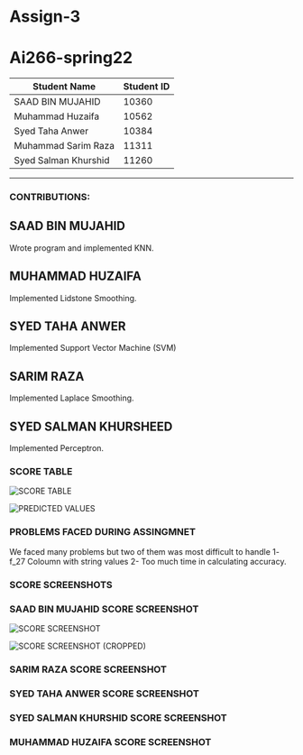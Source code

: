 # Assign-3

# Ai266-spring22


|      Student Name     | Student ID |
| --------------------- | ---------- |
|   SAAD BIN MUJAHID    |    10360   |
|   Muhammad Huzaifa    |    10562   |
|    Syed Taha Anwer    |    10384   |
|  Muhammad Sarim Raza  |    11311   |
| Syed Salman Khurshid  |    11260   |


---------------------------------------------

### CONTRIBUTIONS:

## SAAD BIN MUJAHID
Wrote program and implemented KNN.

## MUHAMMAD HUZAIFA
Implemented Lidstone Smoothing.

## SYED TAHA ANWER
Implemented Support Vector Machine (SVM)
## SARIM RAZA
Implemented Laplace Smoothing.

## SYED SALMAN KHURSHEED
Implemented Perceptron.

### SCORE TABLE

![SCORE TABLE](https://user-images.githubusercontent.com/87540423/168883846-a2f3ea8c-746c-404c-8f6e-f6c7937a1cd2.PNG)

![PREDICTED VALUES](https://user-images.githubusercontent.com/87540423/168883857-b4ed4c21-5e51-4923-9fd5-abf68361133c.PNG)


### PROBLEMS FACED DURING ASSINGMNET
We faced many problems but two of them was most difficult to handle
1- f_27 Coloumn with string values
2- Too much time in calculating accuracy.  

### SCORE SCREENSHOTS

### SAAD BIN MUJAHID SCORE SCREENSHOT
![SCORE SCREENSHOT](https://user-images.githubusercontent.com/87540423/168880485-3fba708c-18b6-426d-aa08-a1f07fc66747.png)

![SCORE SCREENSHOT (CROPPED)](https://user-images.githubusercontent.com/87540423/168880522-5464aacc-14b2-48b1-b01a-e70b6a7d2511.PNG)

### SARIM RAZA SCORE SCREENSHOT

### SYED TAHA ANWER SCORE SCREENSHOT

### SYED SALMAN KHURSHID SCORE SCREENSHOT

### MUHAMMAD HUZAIFA SCORE SCREENSHOT
